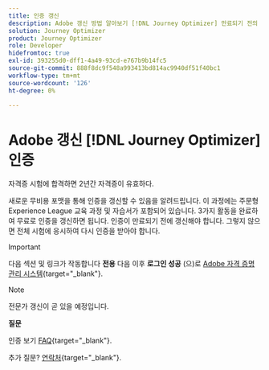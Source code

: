 ```yaml
---
title: 인증 갱신
description: Adobe 갱신 방법 알아보기 [!DNL Journey Optimizer] 만료되기 전의 인증.
solution: Journey Optimizer
product: Journey Optimizer
role: Developer
hidefromtoc: true
exl-id: 393255d0-dff1-4a49-93cd-e767b9b14fc5
source-git-commit: 888f8dc9f548a993413bd814ac9940df51f40bc1
workflow-type: tm+mt
source-wordcount: '126'
ht-degree: 0%

---
```


# Adobe 갱신 [!DNL Journey Optimizer] 인증

자격증 시험에 합격하면 2년간 자격증이 유효하다.

새로운 무비용 포맷을 통해 인증을 갱신할 수 있음을 알려드립니다. 이 과정에는 주문형 Experience League 교육 과정 및 자습서가 포함되어 있습니다. 3가지 활동을 완료하여 무료로 인증을 갱신하면 됩니다. 인증이 만료되기 전에 갱신해야 합니다. 그렇지 않으면 전체 시험에 응시하여 다시 인증을 받아야 합니다.

>[!IMPORTANT]
>
>다음 섹션 및 링크가 작동합니다 **전용** 다음 이후 **로그인 성공** (으)로 [Adobe 자격 증명 관리 시스템](https://www.certmetrics.com/adobe){target="_blank"}.

>[!NOTE]
>전문가 갱신이 곧 있을 예정입니다.

**질문**

인증 보기 [FAQ](https://experienceleague.adobe.com/docs/certification/certification/faq.html){target="_blank"}.

추가 질문? [연락처](mailto:certif@adobe.com){target="_blank"}.
